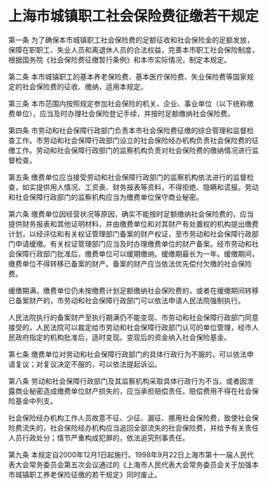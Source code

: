 # 上海市城镇职工社会保险费征缴若干规定



第一条 为了确保本市城镇职工社会保险费的足额征收和社会保险金的足额发放，保障在职职工、失业人员和离退休人员的合法权益，完善本市职工社会保险制度，根据国务院《社会保险费征缴暂行条例》和本市实际情况，制定本规定。

第二条 本市城镇职工的基本养老保险费、基本医疗保险费、失业保险费等国家规定的社会保险费的征收、缴纳，适用本规定。

第三条 本市范围内按照规定参加社会保险的机关、企业、事业单位（以下统称缴费单位），应当及时办理社会保险登记手续，并按时足额缴纳社会保险费。

第四条 市劳动和社会保障行政部门负责本市社会保险费征缴的综合管理和监督检查工作。市劳动和社会保障行政部门设立的社会保险经办机构负责社会保险费的征缴工作。劳动和社会保障行政部门的监察机构负责对社会保险费的缴纳情况进行监督检查。

第五条 缴费单位应当接受劳动和社会保障行政部门的监察机构依法进行的监督检查，如实提供用人情况、工资表、财务报表等资料，不得拒绝、隐瞒和谎报。劳动和社会保障行政部门的监察机构应当为缴费单位保守商业秘密。

第六条 缴费单位因经营状况等原因，确实不能按时足额缴纳社会保险费的，应当提供财务报表和其他证明材料，并由缴费单位和对其财产有处置权的机构提出缴费计划，以经评估和有关权证管理部门备案的财产权证，至市劳动和社会保障行政部门申请缓缴。有关权证管理部门应当及时办理缴费单位的财产备案。经市劳动和社会保障行政部门批准后，缴费单位可以缓期缴纳。缓缴期最长为一年。缓缴期间，缴费单位不得转移已备案的财产。备案的财产应当依法优先偿付欠缴的社会保险费。

缓缴期满，缴费单位仍未按缴费计划足额缴纳社会保险费的，或者在缓缴期间转移已备案财产的，市劳动和社会保障行政部门可以依法申请人民法院强制执行。

人民法院执行的备案财产至执行期满仍不能变现、市劳动和社会保障行政部门同意接受的，人民法院可以裁定给市劳动和社会保障行政部门认可的单位管理，经市人民政府指定的机构批准后，适时变现。变现后的资金纳入社会保险基金。

第七条 缴费单位对劳动和社会保障行政部门的具体行政行为不服的，可以依法申请复议；对复议决定不服的，可以依法提起诉讼。

第八条 劳动和社会保障行政部门及其监察机构采取具体行政行为不当，或者因泄露商业秘密造成缴费单位财产损失的，应当承担赔偿责任。赔偿费用不得在社会保险基金中列支。

社会保险经办机构工作人员故意不征、少征、漏征、挪用社会保险费，致使社会保险费流失的，社会保险经办机构应当追回全部流失的社会保险费，并给予有关责任人员行政处分；情节严重构成犯罪的，依法追究刑事责任。

第九条 本规定自2000年12月1日起施行。1998年9月22日上海市第十一届人民代表大会常务委员会第五次会议通过的《上海市人民代表大会常务委员会关于加强本市城镇职工养老保险征缴的若干规定》同时废止。